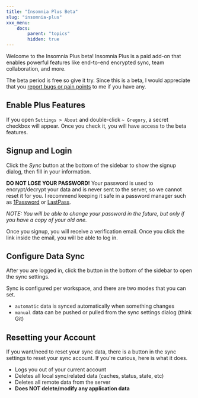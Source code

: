```yaml
---
title: "Insomnia Plus Beta"
slug: "insomnia-plus"
xxx_menu:
    docs:
        parent: "topics"
        hidden: true
---
```


Welcome to the Insomnia Plus beta! Insomnia Plus is a paid add-on that 
enables powerful features like end-to-end encrypted sync, team collaboration,
and more.

The beta period is free so give it try. Since this is a beta, I would 
appreciate that you
[report bugs or pain points](/documentation/support-and-feedback/') to me
if you have any.


## Enable Plus Features

If you open `Settings > About` and double-click `~ Gregory`, a secret checkbox
will appear. Once you check it, you will have access to the beta features.


## Signup and Login 

Click the *Sync* button at the bottom of the sidebar to show the signup dialog,
then fill in your information.

**DO NOT LOSE YOUR PASSWORD!**
Your password is used to encrypt/decrypt your data and is never sent to the 
server, so we cannot reset it for you. I recommend keeping it safe in a 
password manager such as [1Password](https://1password.com/) or 
[LastPass](https://lastpass.com/).

_NOTE: You will be able to change your password in the future, but only if you
have a copy of your old one._

Once you signup, you will receive a verification email. Once you click the link
inside the email, you will be able to log in.


## Configure Data Sync

After you are logged in, click the button in the bottom of the sidebar to open 
the sync settings.

Sync is configured per workspace, and there are two modes that you can set.

- `automatic` data is synced automatically when something changes
- `manual` data can be pushed or pulled from the sync settings dialog (think Git)


## Resetting your Account

If you want/need to reset your sync data, there is a button in the sync settings
to reset your sync account. 
If you're curious, here is what it does.

- Logs you out of your current account
- Deletes all local sync/related data (caches, status, state, etc)
- Deletes all remote data from the server
- **Does NOT delete/modify any application data**
